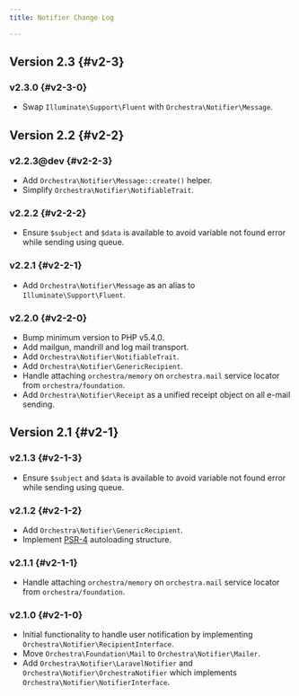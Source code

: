```yaml
---
title: Notifier Change Log

---
```


## Version 2.3 {#v2-3}

### v2.3.0 {#v2-3-0}

* Swap `Illuminate\Support\Fluent` with `Orchestra\Notifier\Message`.

## Version 2.2 {#v2-2}

### v2.2.3@dev {#v2-2-3}

* Add `Orchestra\Notifier\Message::create()` helper.
* Simplify `Orchestra\Notifier\NotifiableTrait`.

### v2.2.2 {#v2-2-2}

* Ensure `$subject` and `$data` is available to avoid variable not found error while sending using queue.

### v2.2.1 {#v2-2-1}

* Add `Orchestra\Notifier\Message` as an alias to `Illuminate\Support\Fluent`.

### v2.2.0 {#v2-2-0}

* Bump minimum version to PHP v5.4.0.
* Add mailgun, mandrill and log mail transport.
* Add `Orchestra\Notifier\NotifiableTrait`.
* Add `Orchestra\Notifier\GenericRecipient`.
* Handle attaching `orchestra/memory` on `orchestra.mail` service locator from `orchestra/foundation`.
* Add `Orchestra\Notifier\Receipt` as a unified receipt object on all e-mail sending.

## Version 2.1 {#v2-1}

### v2.1.3 {#v2-1-3}

* Ensure `$subject` and `$data` is available to avoid variable not found error while sending using queue.

### v2.1.2 {#v2-1-2}

* Add `Orchestra\Notifier\GenericRecipient`.
* Implement [PSR-4](https://github.com/php-fig/fig-standards/blob/master/proposed/psr-4-autoloader/psr-4-autoloader.md) autoloading structure.

### v2.1.1 {#v2-1-1}

* Handle attaching `orchestra/memory` on `orchestra.mail` service locator from `orchestra/foundation`.

### v2.1.0 {#v2-1-0}

* Initial functionality to handle user notification by implementing `Orchestra\Notifier\RecipientInterface`.
* Move `Orchestra\Foundation\Mail` to `Orchestra\Notifier\Mailer`.
* Add `Orchestra\Notifier\LaravelNotifier` and `Orchestra\Notifier\OrchestraNotifier` which implements `Orchestra\Notifier\NotifierInterface`.
